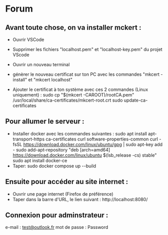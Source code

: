 # Forum

## Avant toute chose, on va installer mckert :
- Ouvrir VSCode
- Supprimer les fichiers "localhost.pem" et "localhost-key.pem" du projet VScode

- Ouvrir un nouveau terminal
- génèrer le nouveau certificat sur ton PC avec les commandes "mkcert -install" et "mkcert localhost"
- Ajouter le certificat à ton système avec ces 2 commandes (Linux uniquement) :
sudo cp "$(mkcert -CAROOT)/rootCA.pem" /usr/local/share/ca-certificates/mkcert-root.crt
sudo update-ca-certificates


## Pour allumer le serveur :
- Installer docker avec les commandes suivantes :
  sudo apt install apt-transport-https ca-certificates curl software-properties-common
  curl -fsSL https://download.docker.com/linux/ubuntu/gpg | sudo apt-key add -
  sudo add-apt-repository "deb [arch=amd64] https://download.docker.com/linux/ubuntu $(lsb_release -cs) stable"
  sudo apt install docker-ce
- Taper: sudo docker compose up --build

## Ensuite pour accéder au site internet :
- Ouvrir une page internet (Firefox de préférence)
- Taper dans la barre d'URL, le lien suivant :
http://localhost:8080/

## Connexion pour adminstrateur :
 e-mail : test@outlook.fr
 mot de passe : Password
